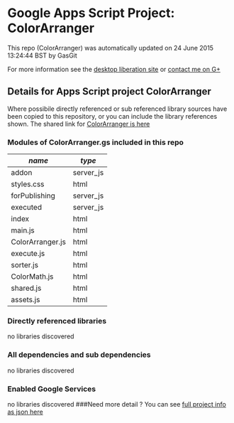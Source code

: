 # Google Apps Script Project: ColorArranger
This repo (ColorArranger) was automatically updated on 24 June 2015 13:24:44 BST by GasGit

For more information see the [desktop liberation site](http://ramblings.mcpher.com/Home/excelquirks/drivesdk/gettinggithubready "desktop liberation") or [contact me on G+](https://plus.google.com/+BruceMcpherson "Bruce McPherson - GDE")
## Details for Apps Script project ColorArranger
Where possibile directly referenced or sub referenced library sources have been copied to this repository, or you can include the library references shown. 
The shared link for [ColorArranger is here](https://script.google.com/d/1eSvQMHBpjkt13USxpH4CFOp9mxzyr5hv08M4E3Iz1Cw7gDxxoStH4eLU/edit?usp=sharing "open in the GAS IDE")

### Modules of ColorArranger.gs included in this repo
*name*|*type*
--- | --- 
addon| server_js
styles.css| html
forPublishing| server_js
executed| server_js
index| html
main.js| html
ColorArranger.js| html
execute.js| html
sorter.js| html
ColorMath.js| html
shared.js| html
assets.js| html
### Directly referenced libraries
no libraries discovered
### All dependencies and sub dependencies
no libraries discovered
### Enabled Google Services
no libraries discovered
###Need more detail ?
You can see [full project info as json here](info.json)
